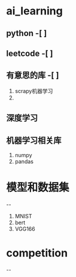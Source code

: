 # ai_learning

python -[ ]
--
leetcode -[ ]
--
有意思的库 -[ ]
 --
 1. scrapy机器学习
 2. 
深度学习
--
机器学习相关库
--
1. numpy
2. pandas
# 模型和数据集
--
1. MNIST
2. bert
3. VGG166
# competition
--
